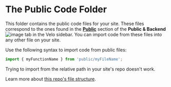 # The Public Code Folder

This folder contains the public code files for your site. These files correspond to the ones found in the [**Public**](https://support.wix.com/en/article/velo-working-with-the-velo-sidebar#public) section of the  **Public & Backend** ![image](https://user-images.githubusercontent.com/89579857/184873215-d6042ace-4d20-40f2-ad37-1b1911302f96.png) tab in the Velo sidebar. You can import code from these files into any other file on your site.

Use the following syntax to import code from public files:
```js
import { myFunctionName } from 'public/myFileName';
```   
Trying to import from the relative path in your site's repo doesn't work.

Learn more about [this repo's file structure](https://support.wix.com/en/article/velo-understanding-your-sites-github-repository-beta).
